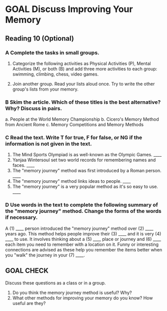 # GOAL Discuss Improving Your Memory

## Reading 10 (Optional)

### A Complete the tasks in small groups.
1. Categorize the following activities as Physical Activities (P), Mental Activities (M), or both (B) and add three more activities to each group:
   swimming, climbing, chess, video games.

2. Join another group. Read your lists aloud once. Try to write the other group's lists from your memory.

### B Skim the article. Which of these titles is the best alternative? Why? Discuss in pairs.
a. People at the World Memory Championship
b. Cicero's Memory Method from Ancient Rome
c. Memory Competitions and Memory Methods

### C Read the text. Write T for true, F for false, or NG if the information is not given in the text.
1. The Mind Sports Olympiad is as well-known as the Olympic Games. ____
2. Yanjaa Wintersoul set two world records for remembering names and faces. ____
3. The "memory journey" method was first introduced by a Roman person. ____
4. The "memory journey" method links ideas to people. ____
5. The "memory journey" is a very popular method as it's so easy to use. ____

### D Use words in the text to complete the following summary of the "memory journey" method. Change the forms of the words if necessary.

A (1) ____ person introduced the "memory journey" method over (2) ____ years ago. This method helps people improve their (3) ____ and it is very (4) ____ to use. It involves thinking about a (5) ____ place or journey and (6) ____ each item you need to remember with a location on it. Funny or interesting connections are advised as these help you remember the items better when you "walk" the journey in your (7) ____.

## GOAL CHECK

Discuss these questions as a class or in a group.
1. Do you think the memory journey method is useful? Why?
2. What other methods for improving your memory do you know? How useful are they?
